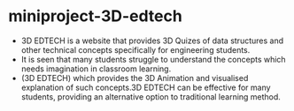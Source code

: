 # miniproject-3D-edtech
* 3D EDTECH is a website that provides 3D Quizes of data  structures and other technical concepts specifically for engineering  students. 
* It is seen that many students struggle to understand the concepts which  needs imagination in classroom learning.  
* (3D EDTECH) which provides the 3D Animation and visualised explanation of such  concepts.3D EDTECH can be effective for many students, providing an  alternative option to traditional learning method.

